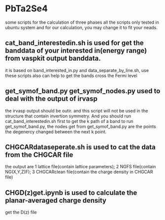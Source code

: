 # PbTa2Se4
some scripts for the calculation of three phases
all the scripts only tested in ubuntu system and for our calculation, you may change it to fit your neads.

## cat_band_interestedin.sh is used for get the banddata of your interested in(energy range) from vaspkit output banddata.
it is based on band_interested_in.py and data_separate_by_line.sh, use these scripts also can help to get the bands cross the Fermi level

## get_symof_band.py get_symof_nodes.py used to deal with the output of irvasp 
the irvasp output should be outir. and this script will not be used in the structure that contain invertion symmetry. And you should run cat_band_interestedin.sh first to get the k path of a band to run get_symof_band.py, the nodes get from get_symof_band.py are the points the degenercy changed between the next k point.

## CHGCARdataseperate.sh is used to cat the data from the CHGCAR file 
the output are 1 lattice file(contain lattice parameters); 2 NGFS file(contain NG(X,Y,Z)F); 3 CHGCARclean file(contain the charge density in CHGCAR file)
## CHGD(z)get.ipynb is used to calculate the planar-averaged charge density
get the D(z) file
